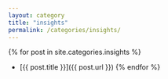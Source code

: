 ```yaml
---
layout: category
title: "insights"
permalink: /categories/insights/
---
```


{% for post in site.categories.insights %}
- [{{ post.title }}]({{ post.url }})
{% endfor %}
